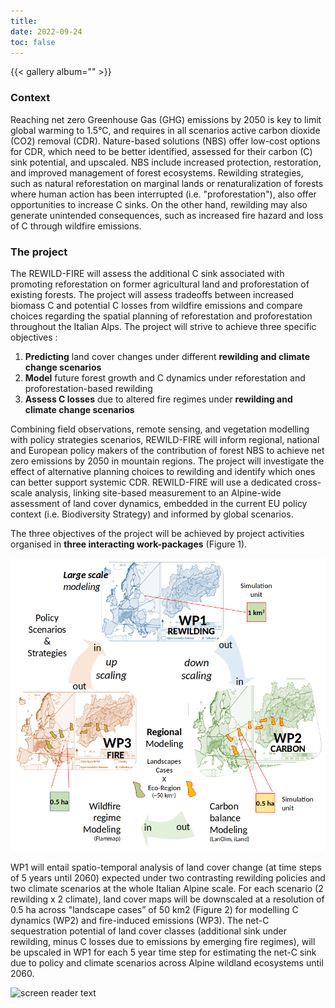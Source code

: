 ```yaml
---
title:
date: 2022-09-24
toc: false
---
```

 {{< gallery album="<front>" >}}
 
<h3>Context</h3>

Reaching net zero Greenhouse Gas (GHG) emissions by 2050 is key to limit global warming to 1.5°C, and requires in all scenarios active carbon dioxide (CO2) removal (CDR). Nature-based solutions (NBS) offer low-cost options for CDR, which need to be better identified, assessed for their carbon (C) sink potential, and upscaled. NBS include increased protection, restoration, and improved management of forest ecosystems. Rewilding strategies, such as natural reforestation on marginal lands or renaturalization of forests where human action has been interrupted (i.e. "proforestation"), also offer opportunities to increase C sinks. On the other hand, rewilding may also generate unintended consequences, such as increased fire hazard and loss of C through wildfire emissions.

<h3>The project</h3>
        
The REWILD-FIRE will assess the additional C sink associated with promoting reforestation on former agricultural land and proforestation of existing forests. The project will assess tradeoffs between increased biomass C and potential C losses from wildfire emissions and compare choices regarding the spatial planning of reforestation and proforestation throughout the Italian Alps. The project will strive to achieve three specific objectives :

1) **Predicting** land cover changes under different **rewilding and climate change scenarios**
2) **Model** future forest growth and C dynamics under reforestation and proforestation-based rewilding
3) **Assess C losses** due to altered fire regimes under **rewilding and climate change scenarios**

Combining field observations, remote sensing, and vegetation modelling with policy strategies scenarios, REWILD-FIRE will inform regional, national and European policy makers of the contribution of forest NBS to achieve net zero emissions by 2050 in mountain regions. The project will investigate the effect of alternative planning choices to rewilding and identify which ones can better support systemic CDR. REWILD-FIRE will use a dedicated cross-scale analysis, linking site-based measurement to an Alpine-wide assessment of land cover dynamics, embedded in the current EU policy context (i.e. Biodiversity Strategy) and informed by global scenarios.

The three objectives of the project will be achieved by project activities organised in **three interacting work-packages** (Figure 1). 

![screen reader text](Project_organisation.png "Figure 1 - REWILD-FIRE main work flow diagram including WP1, WP2, WP3.")

WP1 will entail spatio-temporal analysis of land cover change (at time steps of 5 years until 2060) expected under two contrasting rewilding policies and two climate scenarios at the whole Italian Alpine scale. For each scenario (2 rewilding x 2 climate), land cover maps will be downscaled at a resolution of 0.5 ha across "landscape cases” of 50 km2 (Figure 2) for modelling C dynamics (WP2) and fire-induced emissions (WP3). The net-C sequestration potential of land cover classes (additional sink under rewilding, minus C losses due to emissions by emerging fire regimes), will be upscaled in WP1 for each 5 year time step for estimating the net-C sink due to policy and climate scenarios across Alpine wildland ecosystems until 2060.

![screen reader text](Figure2.png "Figure 2 - Schematic representation of the working scales adopted in REWILD-FIRE (model-based projections and scenario analysis
(WP1): 1 km2; landscape-scale cases (WP2 and WP3): 0.5 ha and an extent of about 50 km2).")

